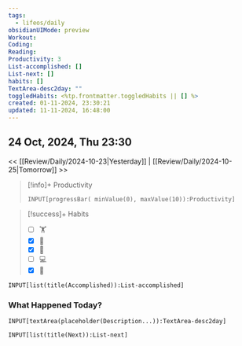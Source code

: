 ```yaml
---
tags:
  - lifeos/daily
obsidianUIMode: preview
Workout: 
Coding: 
Reading: 
Productivity: 3
List-accomplished: []
List-next: []
habits: []
TextArea-desc2day: ""
toggledHabits: <%tp.frontmatter.toggledHabits || [] %>
created: 01-11-2024, 23:30:21
updated: 11-11-2024, 16:48:00
---
```


## 24 Oct, 2024, Thu 23:30

<< [[Review/Daily/2024-10-23|Yesterday]] | [[Review/Daily/2024-10-25|Tomorrow]] >>


> [!info]+ Productivity
> ```meta-bind
> INPUT[progressBar( minValue(0), maxValue(10)):Productivity]
> ```

> [!success]+ Habits
> - [ ] 🏋️
> - [x] 🥁
> - [x] 💆
> - [ ] 💻
> - [x] 📖


```meta-bind
INPUT[list(title(Accomplished)):List-accomplished]
```


### What Happened Today?
```meta-bind
INPUT[textArea(placeholder(Description...)):TextArea-desc2day]
```


```meta-bind
INPUT[list(title(Next)):List-next]
```


